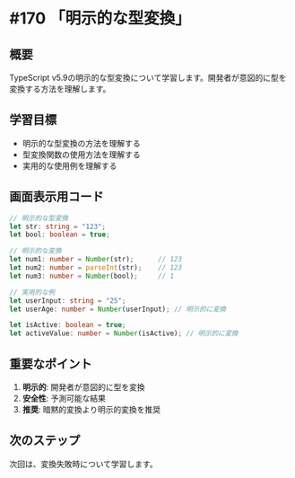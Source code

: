 # #170 「明示的な型変換」

## 概要
TypeScript v5.9の明示的な型変換について学習します。開発者が意図的に型を変換する方法を理解します。

## 学習目標
- 明示的な型変換の方法を理解する
- 型変換関数の使用方法を理解する
- 実用的な使用例を理解する

## 画面表示用コード

```typescript
// 明示的な型変換
let str: string = "123";
let bool: boolean = true;

// 明示的な変換
let num1: number = Number(str);      // 123
let num2: number = parseInt(str);    // 123
let num3: number = Number(bool);     // 1

// 実用的な例
let userInput: string = "25";
let userAge: number = Number(userInput); // 明示的に変換

let isActive: boolean = true;
let activeValue: number = Number(isActive); // 明示的に変換
```

## 重要なポイント
1. **明示的**: 開発者が意図的に型を変換
2. **安全性**: 予測可能な結果
3. **推奨**: 暗黙的変換より明示的変換を推奨

## 次のステップ
次回は、変換失敗時について学習します。
